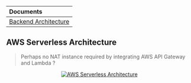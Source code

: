 | Documents                                                |
|:---------------------------------------------------------|
| [Backend Architecture](backend/internal/api/doc/README.md) |


## AWS Serverless Architecture
> Perhaps no NAT instance required by integrating AWS API Gateway and Lambda ?
<p align="center">
  <a href="https://github.com/user-attachments/assets/2c2176a8-dd1a-4015-bdb2-9981af0ed60c">
    <img src="https://github.com/user-attachments/assets/2c2176a8-dd1a-4015-bdb2-9981af0ed60c" alt="AWS Serverless Architecture">
  </a>
</p>

